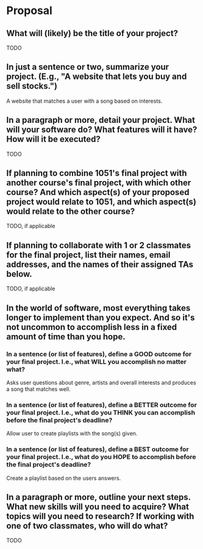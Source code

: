 # Proposal

## What will (likely) be the title of your project?

TODO

## In just a sentence or two, summarize your project. (E.g., "A website that lets you buy and sell stocks.")

A website that matches a user with a song based on interests.

## In a paragraph or more, detail your project. What will your software do? What features will it have? How will it be executed?

TODO

## If planning to combine 1051's final project with another course's final project, with which other course? And which aspect(s) of your proposed project would relate to 1051, and which aspect(s) would relate to the other course?

TODO, if applicable

## If planning to collaborate with 1 or 2 classmates for the final project, list their names, email addresses, and the names of their assigned TAs below.

TODO, if applicable

## In the world of software, most everything takes longer to implement than you expect. And so it's not uncommon to accomplish less in a fixed amount of time than you hope.

### In a sentence (or list of features), define a GOOD outcome for your final project. I.e., what WILL you accomplish no matter what?

Asks user questions about genre, artists and overall interests and produces a song that matches well.

### In a sentence (or list of features), define a BETTER outcome for your final project. I.e., what do you THINK you can accomplish before the final project's deadline?

Allow user to create playlists with the song(s) given.

### In a sentence (or list of features), define a BEST outcome for your final project. I.e., what do you HOPE to accomplish before the final project's deadline?

Create a playlist based on the users answers.

## In a paragraph or more, outline your next steps. What new skills will you need to acquire? What topics will you need to research? If working with one of two classmates, who will do what?

TODO
